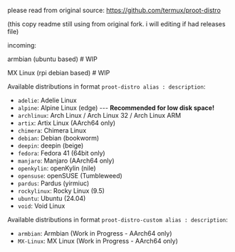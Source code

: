 please read from original source: <https://github.com/termux/proot-distro>

(this copy readme still using from original fork. i will editing if had releases file)


incoming: 


armbian (ubuntu based)  # WIP


MX Linux (rpi debian based) # WIP

Available distributions in format `proot-distro alias : description`: 

* `adelie`: Adelie Linux
* `alpine`: Alpine Linux (edge) \-\-\- **Recommended for low disk space!**
* `archlinux`: Arch Linux / Arch Linux 32 / Arch Linux ARM
* `artix`: Artix Linux (AArch64 only)
* `chimera`: Chimera Linux
* `debian`: Debian (bookworm)
* `deepin`: deepin (beige)
* `fedora`: Fedora 41 (64bit only)
* `manjaro`: Manjaro (AArch64 only)
* `openkylin`: openKylin (nile)
* `opensuse`: openSUSE (Tumbleweed)
* `pardus`: Pardus (yirmiuc)
* `rockylinux`: Rocky Linux (9.5)
* `ubuntu`: Ubuntu (24.04)
* `void`: Void Linux

Available distributions in format `proot-distro-custom alias : description`: 

*  `armbian`: Armbian (Work in Progress - AArch64 only)
* `MX-Linux`: MX Linux  (Work in Progress - AArch64 only)


[proot-distro]: <https://github.com/termux/proot-distro>
[Termux]: <https://termux.com>
[proot]: <https://github.com/termux/proot>
